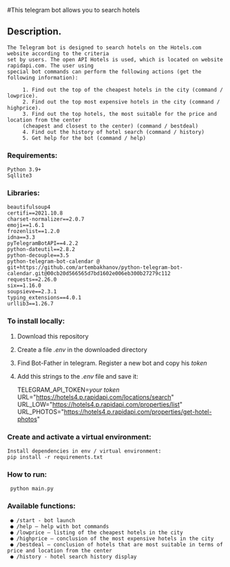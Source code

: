 #This telegram bot allows you to search hotels

## Description.
    The Telegram bot is designed to search hotels on the Hotels.com website according to the criteria
    set by users. The open API Hotels is used, which is located on website rapidapi.com. The user using 
    special bot commands can perform the following actions (get the following information):

         1. Find out the top of the cheapest hotels in the city (command / lowprice).
         2. Find out the top most expensive hotels in the city (command / highprice).
         3. Find out the top hotels, the most suitable for the price and location from the center
         (cheapest and closest to the center) (command / bestdeal)
         4. Find out the history of hotel search (command / history)
         5. Get help for the bot (command / help) 

### Requirements:

    Python 3.9+
    Sqllite3

### Libraries:

    beautifulsoup4
    certifi==2021.10.8
    charset-normalizer==2.0.7
    emoji==1.6.1
    frozenlist==1.2.0
    idna==3.3
    pyTelegramBotAPI==4.2.2
    python-dateutil==2.8.2
    python-decouple==3.5
    python-telegram-bot-calendar @ git+https://github.com/artembakhanov/python-telegram-bot-calendar.git@00cb20d566565d7bd1602e006eb300b27279c112
    requests==2.26.0
    six==1.16.0
    soupsieve==2.3.1
    typing_extensions==4.0.1
    urllib3==1.26.7

### To install locally:

   1. Download this repository
   2. Create a file *.env* in the downloaded directory
   3. Find Bot-Father in telegram. Register a new bot and copy his *token*
   4. Add this strings to the *.env* file and save it:

        TELEGRAM_API_TOKEN=*your token*
        URL="https://hotels4.p.rapidapi.com/locations/search"
        URL_LOW="https://hotels4.p.rapidapi.com/properties/list"
        URL_PHOTOS="https://hotels4.p.rapidapi.com/properties/get-hotel-photos"

### Create and activate a virtual environment:

    Install dependencies in env / virtual environment:   
    pip install -r requirements.txt

### How to run:

     python main.py

### Available functions:

     ● /start - bot launch
     ● /help — help with bot commands
     ● /lowprice — listing of the cheapest hotels in the city
     ● /highprice — conclusion of the most expensive hotels in the city
     ● /bestdeal — conclusion of hotels that are most suitable in terms of price and location from the center
     ● /history - hotel search history display

